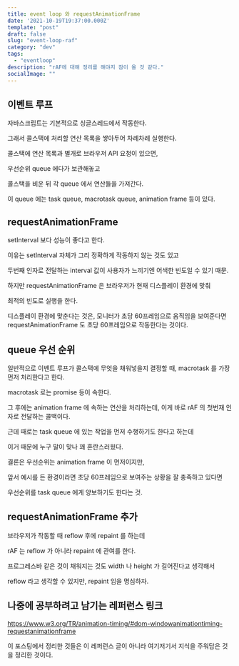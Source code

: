 ```yaml
---
title: event loop 와 requestAnimationFrame
date: '2021-10-19T19:37:00.000Z'
template: "post"
draft: false
slug: "event-loop-raf"
category: "dev"
tags:
  - "eventloop"
description: "rAF에 대해 정리를 해야지 잠이 올 것 같다."
socialImage: ""
---
```


## 이벤트 루프

자바스크립트는 기본적으로 싱글스레드에서 작동한다.

그래서 콜스택에 처리할 연산 목록을 쌓아두어 차례차례 실행한다.

콜스택에 연산 목록과 별개로 브라우저 API 요청이 있으면,

우선순위 queue 에다가 보관해놓고

콜스택을 비운 뒤 각 queue 에서 연산들을 가져간다.

이 queue 에는 task queue, macrotask queue, animation frame 등이 있다.

## requestAnimationFrame

setInterval 보다 성능이 좋다고 한다.

이유는 setInterval 자체가 그리 정확하게 작동하지 않는 것도 있고

두번째 인자로 전달하는 interval 값이 사용자가 느끼기엔 어색한 빈도일 수 있기 때문.

하지만 requestAnimationFrame 은 브라우저가 현재 디스플레이 환경에 맞춰

최적의 빈도로 실행을 한다.

디스플레이 환경에 맞춘다는 것은, 모니터가 초당 60프레임으로 움직임을 보여준다면 requestAnimationFrame 도 초당 60프레임으로 작동한다는 것이다.

## queue 우선 순위

일반적으로 이벤트 루프가 콜스택에 무엇을 채워넣을지 결정할 때, macrotask 를 가장 먼저 처리한다고 한다.

macrotask 로는 promise 등이 속한다.

그 후에는 animation frame 에 속하는 연산을 처리하는데, 이게 바로 rAF 의 첫번재 인자로 전달하는 콜백이다.

근데 때로는 task queue 에 있는 작업을 먼저 수행하기도 한다고 하는데

이거 때문에 누구 말이 맞나 꽤 혼란스러웠다.

결론은 우선순위는 animation frame 이 먼저이지만,

앞서 예시를 든 환경이라면 초당 60프레임으로 보여주는 상황을 잘 충족하고 있다면

우선순위를 task queue 에게 양보하기도 한다는 것.

## requestAnimationFrame 추가

브라우저가 작동할 때 reflow 후에 repaint 를 하는데

rAF 는 reflow 가 아니라 repaint 에 관여를 한다.

프로그레스바 같은 것이 채워지는 것도 width 나 height 가 길어진다고 생각해서

reflow 라고 생각할 수 있지만, repaint 임을 명심하자.

## 나중에 공부하려고 남기는 레퍼런스 링크

https://www.w3.org/TR/animation-timing/#dom-windowanimationtiming-requestanimationframe

이 포스팅에서 정리한 것들은 이 레퍼런스 글이 아니라 여기저기서 지식을 주워담은 것을 정리한 것이다.
